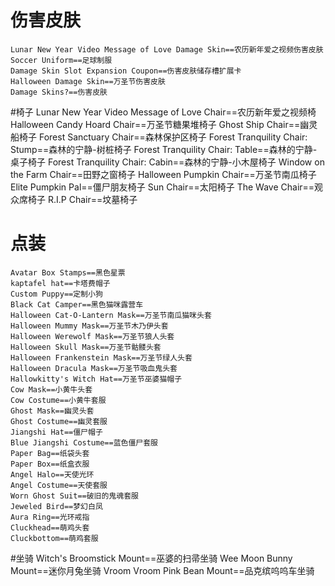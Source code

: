 # 伤害皮肤
	Lunar New Year Video Message of Love Damage Skin==农历新年爱之视频伤害皮肤
	Soccer Uniform==足球制服
	Damage Skin Slot Expansion Coupon==伤害皮肤储存槽扩展卡
	Halloween Damage Skin==万圣节伤害皮肤
	Damage Skins?==伤害皮肤

#椅子
	Lunar New Year Video Message of Love Chair==农历新年爱之视频椅
	Halloween Candy Hoard Chair==万圣节糖果堆椅子
	Ghost Ship Chair==幽灵船椅子
	Forest Sanctuary Chair==森林保护区椅子
	Forest Tranquility Chair: Stump==森林的宁静-树桩椅子
	Forest Tranquility Chair: Table==森林的宁静-桌子椅子
	Forest Tranquility Chair: Cabin==森林的宁静-小木屋椅子
	Window on the Farm Chair==田野之窗椅子
	Halloween Pumpkin Chair==万圣节南瓜椅子
	Elite Pumpkin Pal==僵尸朋友椅子
	Sun Chair==太阳椅子
	The Wave Chair==观众席椅子
	R\.I\.P Chair==坟墓椅子


# 点装
	Avatar Box Stamps==黑色星票
	kaptafel hat==卡塔费帽子
	Custom Puppy==定制小狗
	Black Cat Camper==黑色猫咪露营车
	Halloween Cat-O-Lantern Mask==万圣节南瓜猫咪头套
	Halloween Mummy Mask==万圣节木乃伊头套
	Halloween Werewolf Mask==万圣节狼人头套
	Halloween Skull Mask==万圣节骷髅头套
	Halloween Frankenstein Mask==万圣节绿人头套
	Halloween Dracula Mask==万圣节吸血鬼头套
	Hallowkitty's Witch Hat==万圣节巫婆猫帽子
	Cow Mask==小黄牛头套
	Cow Costume==小黄牛套服
	Ghost Mask==幽灵头套
	Ghost Costume==幽灵套服
	Jiangshi Hat==僵尸帽子
	Blue Jiangshi Costume==蓝色僵尸套服
	Paper Bag==纸袋头套
	Paper Box==纸盒衣服
	Angel Halo==天使光环
	Angel Costume==天使套服
	Worn Ghost Suit==破旧的鬼魂套服
	Jeweled Bird==梦幻白凤
	Aura Ring==光环戒指
	Cluckhead==萌鸡头套
	Cluckbottom==萌鸡套服

#坐骑
	Witch's Broomstick Mount==巫婆的扫帚坐骑
	Wee Moon Bunny Mount==迷你月兔坐骑
	Vroom Vroom Pink Bean Mount==品克缤呜呜车坐骑
